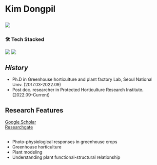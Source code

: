 <h1 align="left"> Kim Dongpil
  
</br>
<p align="center">
<p align="left">

<img src ="https://img.shields.io/badge/Profile-Kim Dongpil_-pink"/>
</br>

<h3 align="left"><b>🛠 Tech Stacked </b></h3>

<img src="https://img.shields.io/badge/Python-3776AB?style=flat-square&logo=Python&logoColor=white"/></a> 
<img src="https://img.shields.io/badge/Pytorch-EE4C2C?style=flat-square&logo=Pytorch&logoColor=black"/></a>
</p>

## _History_

- Ph.D in Greenhouse horticulture and plant factory Lab, Seoul National Univ. (2017.03-2022.09)
- Post doc. researcher in Protected Horticulture Research Institute. (2022.09-Current)


## Research Features

[Google Scholar](https://scholar.google.com/citations?user=EcWCxzsAAAAJ&hl=en&oi=ao)<br>
[Researchgate](https://www.researchgate.net/profile/Dongpil-Kim)<br>
</br>
- Photo-physiological responses in greenhouse crops
- Greenhouse horticulture
- Plant modeling
- Understanding plant functional-structural relationship

